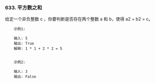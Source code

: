 ### 633. 平方数之和


给定一个非负整数 c ，你要判断是否存在两个整数 a 和 b，使得 a2 + b2 = c。

```
    示例1:
    
    输入: 5
    输出: True
    解释: 1 * 1 + 2 * 2 = 5
     
    
    示例2:
    
    输入: 3
    输出: False

```